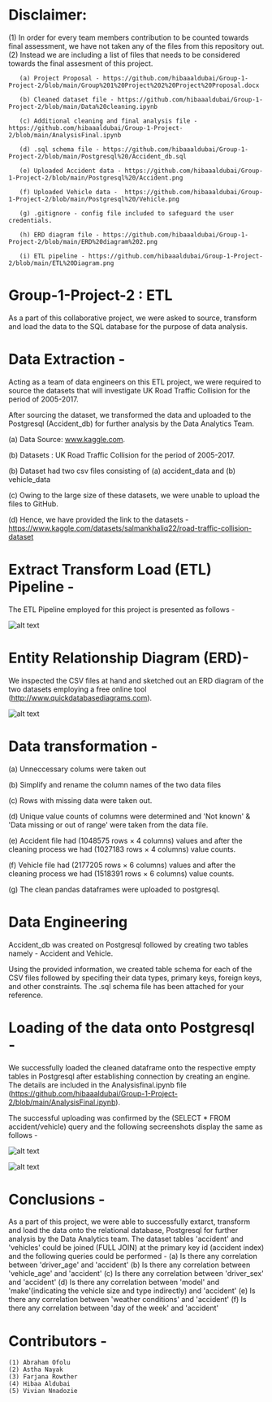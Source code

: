 # Disclaimer: 
  (1) In order for every team members contribution to be counted towards final assessment, we have not taken any of the files from this repository out.             
  (2) Instead we are including a list of files that needs to be considered towards the final assesment of this project.
        
       (a) Project Proposal - https://github.com/hibaaaldubai/Group-1-Project-2/blob/main/Group%201%20Project%202%20Project%20Proposal.docx
        
       (b) Cleaned dataset file - https://github.com/hibaaaldubai/Group-1-Project-2/blob/main/Data%20cleaning.ipynb
        
       (c) Additional cleaning and final analysis file - https://github.com/hibaaaldubai/Group-1-Project-2/blob/main/AnalysisFinal.ipynb
        
       (d) .sql schema file - https://github.com/hibaaaldubai/Group-1-Project-2/blob/main/Postgresql%20/Accident_db.sql
        
       (e) Uploaded Accident data - https://github.com/hibaaaldubai/Group-1-Project-2/blob/main/Postgresql%20/Accident.png
        
       (f) Uploaded Vehicle data -  https://github.com/hibaaaldubai/Group-1-Project-2/blob/main/Postgresql%20/Vehicle.png
        
       (g) .gitignore - config file included to safeguard the user credentials.
        
       (h) ERD diagram file - https://github.com/hibaaaldubai/Group-1-Project-2/blob/main/ERD%20diagram%202.png
        
       (i) ETL pipeline - https://github.com/hibaaaldubai/Group-1-Project-2/blob/main/ETL%20Diagram.png
    

# Group-1-Project-2 : ETL 

As a part of this collaborative project, we were asked to source, transform and load the data to the SQL database for the purpose of data analysis.

# Data Extraction - 
Acting as a team of data engineers on this ETL project, we were required to source the datasets that will investigate UK Road Traffic Collision for the period of 2005-2017. 

After sourcing the dataset, we transformed the data and uploaded to the Postgresql (Accident_db) for further analysis by the Data Analytics Team.
   
   (a) Data Source: www.kaggle.com.
   
   (b) Datasets : UK Road Traffic Collision for the period of 2005-2017. 
   
   (b) Dataset had two csv files consisting of (a) accident_data and (b) vehicle_data 
   
   (c) Owing to the large size of these datasets, we were unable to upload the files to GitHub.
   
   (d) Hence, we have provided the link to the datasets - https://www.kaggle.com/datasets/salmankhaliq22/road-traffic-collision-dataset
   
# Extract Transform Load (ETL) Pipeline - 
The ETL Pipeline employed for this project is presented as follows - 

![alt text](https://github.com/hibaaaldubai/Group-1-Project-2/blob/main/ETL%20Diagram.png)

# Entity Relationship Diagram (ERD)-

We inspected the CSV files at hand and sketched out an ERD diagram of the two datasets employing a free online tool (http://www.quickdatabasediagrams.com). 

![alt text](https://github.com/hibaaaldubai/Group-1-Project-2/blob/main/ERD%20diagram%202.png)

# Data transformation - 
   
   (a) Unneccessary colums were taken out 
   
   (b) Simplify and rename the column names of the two data files
   
   (c) Rows with missing data were taken out.
   
   (d) Unique value counts of columns were determined and 'Not known' & 'Data missing or out of range' were taken from the data file.
   
   (e) Accident file had (1048575 rows × 4 columns) values and after the cleaning process we had (1027183 rows × 4 columns) value counts.
   
   (f) Vehicle file had (2177205 rows × 6 columns) values and after the cleaning process we had (1518391 rows × 6 columns) value counts.
   
   (g) The clean pandas dataframes were uploaded to postgresql.
   

# Data Engineering
Accident_db was created on Postgresql followed by creating two tables namely - Accident and Vehicle. 

Using the provided information, we created table schema for each of the CSV files followed by specifing their data types, primary keys, foreign keys, and other constraints. The .sql schema file has been attached for your reference. 

# Loading of the data onto Postgresql - 
We successfully loaded the cleaned dataframe onto the respective empty tables in Postgresql after establishing connection by creating an engine. The details are included in the Analysisfinal.ipynb file (https://github.com/hibaaaldubai/Group-1-Project-2/blob/main/AnalysisFinal.ipynb). 

The successful uploading was confirmed by the (SELECT * FROM accident/vehicle) query and the following secreenshots display the same as follows -

![alt text](https://github.com/hibaaaldubai/Group-1-Project-2/blob/main/Postgresql%20/Accident.png)

![alt text](https://github.com/hibaaaldubai/Group-1-Project-2/blob/main/Postgresql%20/Vehicle.png)


# Conclusions -
As a part of this project, we were able to successfully extarct, transform and load the data onto the relational database, Postgresql for further analysis by the Data Analytics team. 
The dataset tables 'accident' and 'vehicles' could be joined (FULL JOIN) at the primary key id (accident index) and the following queries could be performed -
    (a) Is there any correlation between 'driver_age' and 'accident'
    (b) Is there any correlation between 'vehicle_age' and 'accident'
    (c) Is there any correlation between 'driver_sex' and 'accident'
    (d) Is there any correlation between 'model' and 'make'(indicating the vehicle size and type indirectly) and 'accident'
    (e) Is there any correlation between 'weather conditions' and 'accident'
    (f) Is there any correlation between 'day of the week' and 'accident'


# Contributors -
    (1) Abraham Ofolu
    (2) Astha Nayak
    (3) Farjana Rowther
    (4) Hibaa Aldubai
    (5) Vivian Nnadozie

